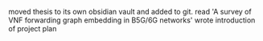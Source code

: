 moved thesis to its own obsidian vault and added to git.
read 'A survey of VNF forwarding graph embedding in B5G/6G networks'
wrote introduction of project plan
